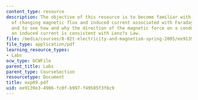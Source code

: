 ```yaml
---
content_type: resource
description: The objective of this resource is to become familiar with the concepts
  of changing magnetic flux and induced current associated with Faraday?s Law of Induction,
  and to see how and why the direction of the magnetic force on a conductor carrying
  an induced current is consistent with Lenz?s Law.
file: /media/courses/8-02t-electricity-and-magnetism-spring-2005/ee9139e34906fc0fb997f49505f3f8c9_exp09.pdf
file_type: application/pdf
learning_resource_types:
- Labs
ocw_type: OCWFile
parent_title: Labs
parent_type: CourseSection
resourcetype: Document
title: exp09.pdf
uid: ee9139e3-4906-fc0f-b997-f49505f3f8c9
---
```

